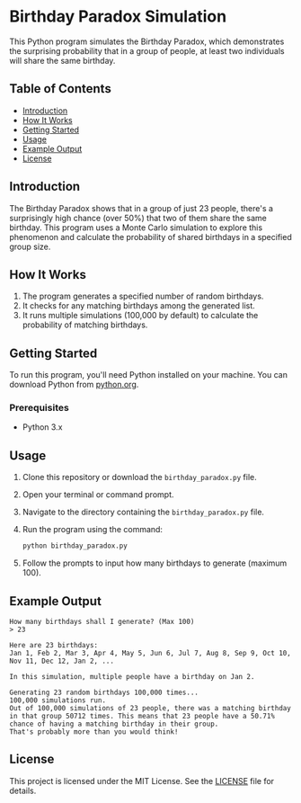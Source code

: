 # Birthday Paradox Simulation

This Python program simulates the Birthday Paradox, which demonstrates the surprising probability that in a group of people, at least two individuals will share the same birthday.

## Table of Contents

- [Introduction](#introduction)
- [How It Works](#how-it-works)
- [Getting Started](#getting-started)
- [Usage](#usage)
- [Example Output](#example-output)
- [License](#license)

## Introduction

The Birthday Paradox shows that in a group of just 23 people, there's a surprisingly high chance (over 50%) that two of them share the same birthday. This program uses a Monte Carlo simulation to explore this phenomenon and calculate the probability of shared birthdays in a specified group size.

## How It Works

1. The program generates a specified number of random birthdays.
2. It checks for any matching birthdays among the generated list.
3. It runs multiple simulations (100,000 by default) to calculate the probability of matching birthdays.

## Getting Started

To run this program, you'll need Python installed on your machine. You can download Python from [python.org](https://www.python.org/downloads/).

### Prerequisites

- Python 3.x

## Usage

1. Clone this repository or download the `birthday_paradox.py` file.
2. Open your terminal or command prompt.
3. Navigate to the directory containing the `birthday_paradox.py` file.
4. Run the program using the command:

   ```bash
   python birthday_paradox.py
   ```

5. Follow the prompts to input how many birthdays to generate (maximum 100).

## Example Output

```
How many birthdays shall I generate? (Max 100)
> 23

Here are 23 birthdays:
Jan 1, Feb 2, Mar 3, Apr 4, May 5, Jun 6, Jul 7, Aug 8, Sep 9, Oct 10, Nov 11, Dec 12, Jan 2, ...

In this simulation, multiple people have a birthday on Jan 2.

Generating 23 random birthdays 100,000 times...
100,000 simulations run.
Out of 100,000 simulations of 23 people, there was a matching birthday in that group 50712 times. This means that 23 people have a 50.71% chance of having a matching birthday in their group.
That's probably more than you would think!
```

## License

This project is licensed under the MIT License. See the [LICENSE](LICENSE) file for details.
